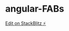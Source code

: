 # angular-FABs

[Edit on StackBlitz ⚡️](https://stackblitz.com/edit/angular-set-attribute-element-ymmctw)